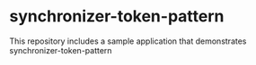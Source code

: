 # synchronizer-token-pattern
This repository includes a sample application that demonstrates synchronizer-token-pattern
